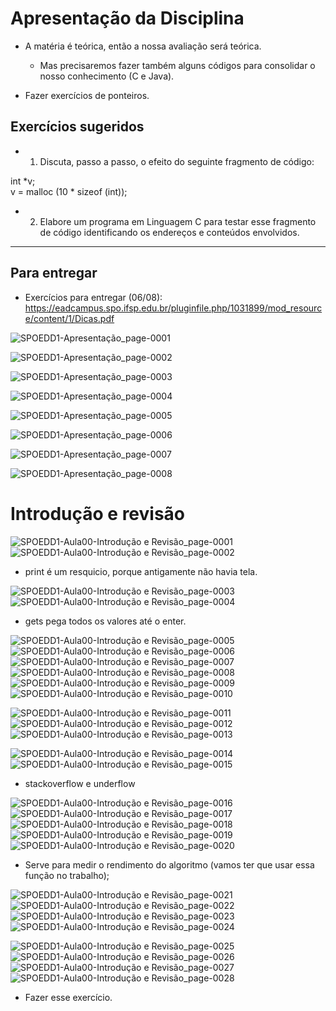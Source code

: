 # Apresentação da Disciplina


- A matéria é teórica, então a nossa avaliação será teórica.
  - Mas precisaremos fazer também alguns códigos para consolidar o nosso conhecimento (C e Java).
 
- Fazer exercícios de ponteiros.

## Exercícios sugeridos

- 1. Discuta, passo a passo, o efeito do seguinte fragmento de código:

int *v; <br>
v = malloc (10 * sizeof (int));

- 2. Elabore um programa em Linguagem C para testar esse fragmento de código identificando os endereços e conteúdos envolvidos.

<hr>

## Para entregar

- Exercícios para entregar (06/08): https://eadcampus.spo.ifsp.edu.br/pluginfile.php/1031899/mod_resource/content/1/Dicas.pdf

![SPOEDD1-Apresentação_page-0001](https://github.com/user-attachments/assets/73c85c93-6a5c-48a4-8855-4bbcf7ee4902)

![SPOEDD1-Apresentação_page-0002](https://github.com/user-attachments/assets/34b1a046-9383-4b4a-bb4a-8afaad029e4c)

![SPOEDD1-Apresentação_page-0003](https://github.com/user-attachments/assets/66d88567-773a-4e09-a296-11bd7b712206)

![SPOEDD1-Apresentação_page-0004](https://github.com/user-attachments/assets/8b7e8a10-52c0-4a0f-a876-342feab6ef5d)

![SPOEDD1-Apresentação_page-0005](https://github.com/user-attachments/assets/d033188b-2738-44c0-9dfd-6943221cc573)

![SPOEDD1-Apresentação_page-0006](https://github.com/user-attachments/assets/d3b29d58-4862-4a75-ae73-48c669e6594a)

![SPOEDD1-Apresentação_page-0007](https://github.com/user-attachments/assets/81a247a7-e485-40fc-9d25-71504ca77a4d)

![SPOEDD1-Apresentação_page-0008](https://github.com/user-attachments/assets/16b1a9fe-42c7-44e3-bcdc-14508dff2d82)

# Introdução e revisão

![SPOEDD1-Aula00-Introdução e Revisão_page-0001](https://github.com/user-attachments/assets/82a3596d-16b5-4554-968e-9298435b663d)
![SPOEDD1-Aula00-Introdução e Revisão_page-0002](https://github.com/user-attachments/assets/e423a7b7-71f3-406c-bfc2-3b0ada25f15c)

- print é um resquicio, porque antigamente não havia tela.

![SPOEDD1-Aula00-Introdução e Revisão_page-0003](https://github.com/user-attachments/assets/29084dab-324b-4dc5-ad4d-096ed5955298)
![SPOEDD1-Aula00-Introdução e Revisão_page-0004](https://github.com/user-attachments/assets/74eb7834-5a57-4efe-bc75-dd74d738abb9)

- gets pega todos os valores até o enter.

![SPOEDD1-Aula00-Introdução e Revisão_page-0005](https://github.com/user-attachments/assets/8943e571-fba5-4beb-a750-e3752ee52f43)
![SPOEDD1-Aula00-Introdução e Revisão_page-0006](https://github.com/user-attachments/assets/c7917f78-a046-43d9-a6b0-b7543bc25cf8)
![SPOEDD1-Aula00-Introdução e Revisão_page-0007](https://github.com/user-attachments/assets/61d6cb7e-fc55-4e77-bf98-71721e9b0126)
![SPOEDD1-Aula00-Introdução e Revisão_page-0008](https://github.com/user-attachments/assets/e1426e19-a378-4d01-804f-e838ffde8d48)
![SPOEDD1-Aula00-Introdução e Revisão_page-0009](https://github.com/user-attachments/assets/d4290583-37ec-49b6-af31-db4ccf4b7212)
![SPOEDD1-Aula00-Introdução e Revisão_page-0010](https://github.com/user-attachments/assets/a3b441a9-0232-427d-81a4-1e6c994f759d)

![SPOEDD1-Aula00-Introdução e Revisão_page-0011](https://github.com/user-attachments/assets/43a3dc55-3513-4d9c-9398-cb7f0e61e241)
![SPOEDD1-Aula00-Introdução e Revisão_page-0012](https://github.com/user-attachments/assets/2e6a3ab9-687f-463b-adc6-c71f9d892d12)
![SPOEDD1-Aula00-Introdução e Revisão_page-0013](https://github.com/user-attachments/assets/3e329b79-0988-4498-aae3-a973eaa285f4)

![SPOEDD1-Aula00-Introdução e Revisão_page-0014](https://github.com/user-attachments/assets/2d4590c6-e1f3-4484-bf6f-591ab9c4fba5)
![SPOEDD1-Aula00-Introdução e Revisão_page-0015](https://github.com/user-attachments/assets/577fdfc0-814f-4feb-a3ae-8642abb7dbe3)

- stackoverflow e underflow

![SPOEDD1-Aula00-Introdução e Revisão_page-0016](https://github.com/user-attachments/assets/e3101e51-0f79-40b3-a108-97a359405809)
![SPOEDD1-Aula00-Introdução e Revisão_page-0017](https://github.com/user-attachments/assets/fb01a7d1-d19b-4b87-b75f-47d2cf64b436)
![SPOEDD1-Aula00-Introdução e Revisão_page-0018](https://github.com/user-attachments/assets/c0194106-da27-4633-aff8-eadc784ef1a0)
![SPOEDD1-Aula00-Introdução e Revisão_page-0019](https://github.com/user-attachments/assets/99c6f30c-606d-4722-9a64-41c4c340f303)
![SPOEDD1-Aula00-Introdução e Revisão_page-0020](https://github.com/user-attachments/assets/eac2bb9a-5c93-4ed6-a35e-098ad306760c)

- Serve para medir o rendimento do algoritmo (vamos ter que usar essa função no trabalho);

![SPOEDD1-Aula00-Introdução e Revisão_page-0021](https://github.com/user-attachments/assets/839a0721-f2b8-45c6-a44d-9c73a679f3a7)
![SPOEDD1-Aula00-Introdução e Revisão_page-0022](https://github.com/user-attachments/assets/52b641d7-d5b7-42b3-80e4-3485dada8701)
![SPOEDD1-Aula00-Introdução e Revisão_page-0023](https://github.com/user-attachments/assets/d72de600-ffcf-464e-a792-ba225ec98985)
![SPOEDD1-Aula00-Introdução e Revisão_page-0024](https://github.com/user-attachments/assets/76d36c5e-09fa-4dcb-8ad8-8d7ee7562b8e)

![SPOEDD1-Aula00-Introdução e Revisão_page-0025](https://github.com/user-attachments/assets/f4f4e862-622d-48d4-9a2e-8195f7baa2cb)
![SPOEDD1-Aula00-Introdução e Revisão_page-0026](https://github.com/user-attachments/assets/d8238969-3d65-4b6d-89f2-4b48be3d2597)
![SPOEDD1-Aula00-Introdução e Revisão_page-0027](https://github.com/user-attachments/assets/259566a2-c8dd-4da3-a60d-23688a921587)
![SPOEDD1-Aula00-Introdução e Revisão_page-0028](https://github.com/user-attachments/assets/2bb1ee14-6de7-4da8-8172-f9c4ff4f1239)

- Fazer esse exercício.


